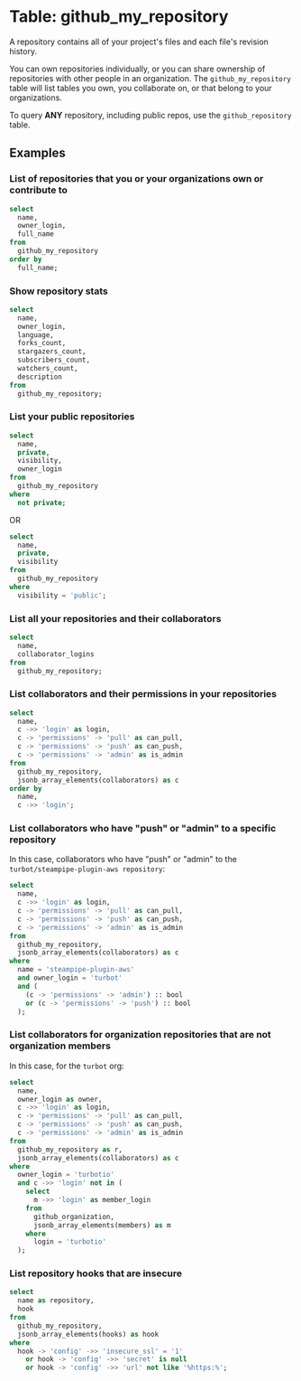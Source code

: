 # Table: github_my_repository

A repository contains all of your project's files and each file's revision history.

You can own repositories individually, or you can share ownership of repositories with other people in an organization. The `github_my_repository` table will list tables you own, you collaborate on, or that belong to your organizations.

To query **ANY** repository, including public repos, use the `github_repository` table.

## Examples

### List of repositories that you or your organizations own or contribute to

```sql
select
  name,
  owner_login,
  full_name
from
  github_my_repository
order by
  full_name;
```

### Show repository stats

```sql
select
  name,
  owner_login,
  language,
  forks_count,
  stargazers_count,
  subscribers_count,
  watchers_count,
  description
from
  github_my_repository;
```

### List your public repositories

```sql
select
  name,
  private,
  visibility,
  owner_login
from
  github_my_repository
where
  not private;
```

OR

```sql
select
  name,
  private,
  visibility
from
  github_my_repository
where
  visibility = 'public';
```

### List all your repositories and their collaborators

```sql
select
  name,
  collaborator_logins
from
  github_my_repository;
```

### List collaborators and their permissions in your repositories

```sql
select
  name,
  c ->> 'login' as login,
  c -> 'permissions' -> 'pull' as can_pull,
  c -> 'permissions' -> 'push' as can_push,
  c -> 'permissions' -> 'admin' as is_admin
from
  github_my_repository,
  jsonb_array_elements(collaborators) as c
order by
  name,
  c ->> 'login';
```

### List collaborators who have "push" or "admin" to a specific repository

In this case, collaborators who have "push" or "admin" to the `turbot/steampipe-plugin-aws repository`:

```sql
select
  name,
  c ->> 'login' as login,
  c -> 'permissions' -> 'pull' as can_pull,
  c -> 'permissions' -> 'push' as can_push,
  c -> 'permissions' -> 'admin' as is_admin
from
  github_my_repository,
  jsonb_array_elements(collaborators) as c
where
  name = 'steampipe-plugin-aws'
  and owner_login = 'turbot'
  and (
    (c -> 'permissions' -> 'admin') :: bool
    or (c -> 'permissions' -> 'push') :: bool
  );
```

### List collaborators for organization repositories that are not organization members

In this case, for the `turbot` org:

```sql
select
  name,
  owner_login as owner,
  c ->> 'login' as login,
  c -> 'permissions' -> 'pull' as can_pull,
  c -> 'permissions' -> 'push' as can_push,
  c -> 'permissions' -> 'admin' as is_admin
from
  github_my_repository as r,
  jsonb_array_elements(collaborators) as c
where
  owner_login = 'turbotio'
  and c ->> 'login' not in (
    select
      m ->> 'login' as member_login
    from
      github_organization,
      jsonb_array_elements(members) as m
    where
      login = 'turbotio'
  );
```

### List repository hooks that are insecure

```sql
select
  name as repository,
  hook
from
  github_my_repository,
  jsonb_array_elements(hooks) as hook
where
  hook -> 'config' ->> 'insecure_ssl' = '1'
    or hook -> 'config' ->> 'secret' is null
    or hook -> 'config' ->> 'url' not like '%https:%';
```